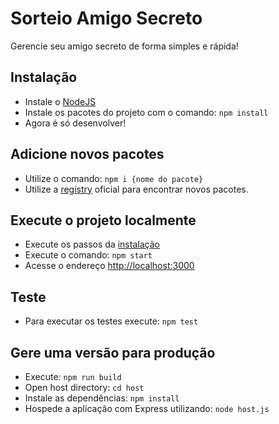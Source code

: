 # Sorteio Amigo Secreto

Gerencie seu amigo secreto de forma simples e rápida!

## Instalação

- Instale o [NodeJS](https://nodejs.org/en/)
- Instale os pacotes do projeto com o comando: `npm install`
- Agora é só desenvolver!

## Adicione novos pacotes

- Utilize o comando: `npm i {nome do pacote}`
- Utilize a [registry](https://www.npmjs.com/) oficial para encontrar novos pacotes.

## Execute o projeto localmente

- Execute os passos da [instalação](#Instalação)
- Execute o comando: `npm start`
- Acesse o endereço [http://localhost:3000](http://localhost:3000)

## Teste

- Para executar os testes execute: `npm test`

## Gere uma versão para produção

- Execute: `npm run build`
- Open host directory: `cd host`
- Instale as dependências: `npm install`
- Hospede a aplicação com Express utilizando: `node host.js`

